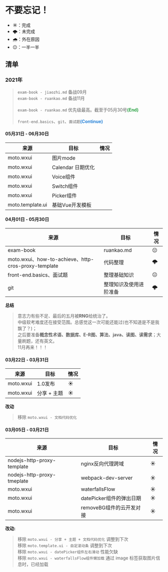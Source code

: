 # 不要忘记！

+ ☀️：完成
+ 🌩️：未完成
+ 🌧️：外在原因 
+ 😐：一半一半

## 清单

### 2021年

> `exam-book - jiaozhi.md` 备战09月<br>
> `exam-book - ruankao.md` 备战11月<br><br>
> `exam-book - ruankao.md` 优先级最高。截至于05月30号<span style='color:#2BA245'>**(End)**</span><br><br>
> `front-end.basics`、`git`、`面试题`<span style='color:#2782D7'>**(Continue)**</span>
<!-- moto.template.ui | 自定义滚动条 | -->

#### 05月31日 - 06月30日
来源 | 目标 | 情况
--- | --- |---
moto.wxui | 图片mode | 
moto.wxui | Calendar 日期优化 |
moto.wxui | Voice组件 | 
moto.wxui | Switch组件 | 
moto.wxui | Picker组件 |
moto.template.ui | 基础Vue开发模板 | 


#### 04月01日 - 05月30日
来源 | 目标 | 情况
---  | --- | ---
exam-book | ruankao.md | 😐
moto.wxui、how-to-achieve、http-cros-proxy-template| 代码整理 |🌩️
front-end.basics、面试题 | 整理基础知识 | 😐
git | 整理知识及使用进阶准备 |🌩️

**总结**
> 意志力有些不足、最后的五月被**RNG**给统治了。<br>
> 中级软考难度还在接受范围。总感觉这一次可能还能过(也不知道是不是我飘了？)；<br>
> 之后要准备**概念性术语、数据库、E-R图、算法、java、读图、读需求**；大量刷题，还有英文。<br>
> 11月再来！！！


#### 03月22日 - 03月31日

来源 | 目标 | 情况
--- |  --- | ---
moto.wxui | 1.0发布| ☀️
moto.wxui | 分享 + 主题 | ☀️

**改动**
> 移除 `moto.wxui - 文档代码优化`


#### 03月05日 - 03月21日

来源 |目标 | 情况
---  |---  | ---
nodejs-http-proxy-template | nginx反向代理跨域 | ☀️
nodejs-http-proxy-tmeplate | webpack-dev-server| ☀️
moto.wxui | waterfallsFlow | ☀️
moto.wxui | datePicker组件的弹出日期| ☀️
moto.wxui | removeBG组件的云开发对接 | ☀️


**改动:**

> 移除 `moto.wxui - 分享 + 主题 + 文档代码优化` 调整到下次<br>
> 移除 `moto.template.ui - 自定滚动条` 调整到下次<br>
> 移除 `moto.wxui - datePicker组件左右滑动` 性能欠缺 <br>
> 移除 `moto.wxui - waterfallsFlow组件懒加载` 通过 image 标签获取图片信息时，已经加载<br>
